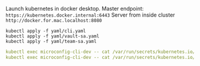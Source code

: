 Launch kubernetes in docker desktop.
Master endpoint: `https://kubernetes.docker.internal:6443`
Server from inside cluster `http://docker.for.mac.localhost:8080`

```shell script
kubectl apply -f yaml/cli.yaml
kubectl apply -f yaml/vault-sa.yaml
kubectl apply -f yaml/team-sa.yaml
```

```yaml
kubectl exec microconfig-cli-dev -- cat /var/run/secrets/kubernetes.io/serviceaccount/ca.crt
kubectl exec microconfig-cli-dev -- cat /var/run/secrets/kubernetes.io/serviceaccount/token
```